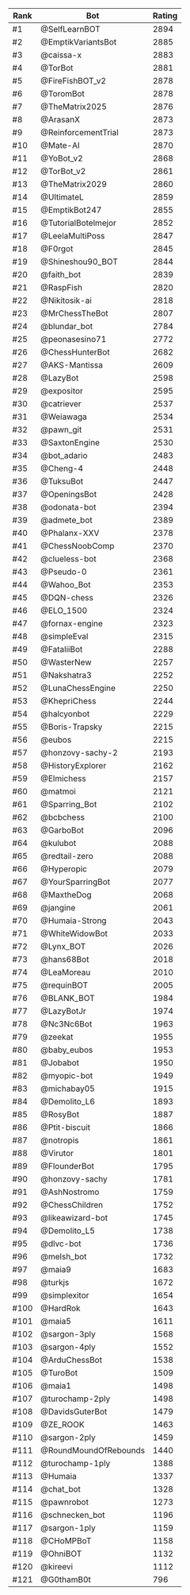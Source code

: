 Rank|Bot|Rating
---|---|---
#1|@SelfLearnBOT|2894
#2|@EmptikVariantsBot|2885
#3|@caissa-x|2883
#4|@TorBot|2881
#5|@FireFishBOT_v2|2878
#6|@ToromBot|2878
#7|@TheMatrix2025|2876
#8|@ArasanX|2873
#9|@ReinforcementTrial|2873
#10|@Mate-AI|2870
#11|@YoBot_v2|2868
#12|@TorBot_v2|2861
#13|@TheMatrix2029|2860
#14|@UltimateL|2859
#15|@EmptikBot247|2855
#16|@TutorialBotelmejor|2852
#17|@LeelaMultiPoss|2847
#18|@F0rgot|2845
#19|@Shineshou90_BOT|2844
#20|@faith_bot|2839
#21|@RaspFish|2820
#22|@Nikitosik-ai|2818
#23|@MrChessTheBot|2807
#24|@blundar_bot|2784
#25|@peonasesino71|2772
#26|@ChessHunterBot|2682
#27|@AKS-Mantissa|2609
#28|@LazyBot|2598
#29|@expositor|2595
#30|@catriever|2537
#31|@Weiawaga|2534
#32|@pawn_git|2531
#33|@SaxtonEngine|2530
#34|@bot_adario|2483
#35|@Cheng-4|2448
#36|@TuksuBot|2447
#37|@OpeningsBot|2428
#38|@odonata-bot|2394
#39|@admete_bot|2389
#40|@Phalanx-XXV|2378
#41|@ChessNoobComp|2370
#42|@clueless-bot|2368
#43|@Pseudo-0|2361
#44|@Wahoo_Bot|2353
#45|@DQN-chess|2326
#46|@ELO_1500|2324
#47|@fornax-engine|2323
#48|@simpleEval|2315
#49|@FataliiBot|2288
#50|@WasterNew|2257
#51|@Nakshatra3|2252
#52|@LunaChessEngine|2250
#53|@KhepriChess|2244
#54|@halcyonbot|2229
#55|@Boris-Trapsky|2215
#56|@eubos|2215
#57|@honzovy-sachy-2|2193
#58|@HistoryExplorer|2162
#59|@Elmichess|2157
#60|@matmoi|2121
#61|@Sparring_Bot|2102
#62|@bcbchess|2100
#63|@GarboBot|2096
#64|@kulubot|2088
#65|@redtail-zero|2088
#66|@Hyperopic|2079
#67|@YourSparringBot|2077
#68|@MaxtheDog|2068
#69|@jangine|2061
#70|@Humaia-Strong|2043
#71|@WhiteWidowBot|2033
#72|@Lynx_BOT|2026
#73|@hans68Bot|2018
#74|@LeaMoreau|2010
#75|@requinBOT|2005
#76|@BLANK_BOT|1984
#77|@LazyBotJr|1974
#78|@Nc3Nc6Bot|1963
#79|@zeekat|1955
#80|@baby_eubos|1953
#81|@Jobabot|1950
#82|@myopic-bot|1949
#83|@michabay05|1915
#84|@Demolito_L6|1893
#85|@RosyBot|1887
#86|@Ptit-biscuit|1866
#87|@notropis|1861
#88|@Virutor|1801
#89|@FlounderBot|1795
#90|@honzovy-sachy|1781
#91|@AshNostromo|1759
#92|@ChessChildren|1752
#93|@likeawizard-bot|1745
#94|@Demolito_L5|1738
#95|@dlvc-bot|1736
#96|@melsh_bot|1732
#97|@maia9|1683
#98|@turkjs|1672
#99|@simplexitor|1654
#100|@HardRok|1643
#101|@maia5|1611
#102|@sargon-3ply|1568
#103|@sargon-4ply|1552
#104|@ArduChessBot|1538
#105|@TuroBot|1509
#106|@maia1|1498
#107|@turochamp-2ply|1498
#108|@DavidsGuterBot|1479
#109|@ZE_ROOK|1463
#110|@sargon-2ply|1459
#111|@RoundMoundOfRebounds|1440
#112|@turochamp-1ply|1388
#113|@Humaia|1337
#114|@chat_bot|1328
#115|@pawnrobot|1273
#116|@schnecken_bot|1196
#117|@sargon-1ply|1159
#118|@CHoMPBoT|1158
#119|@OhniBOT|1132
#120|@kireevi|1112
#121|@G0thamB0t|796
